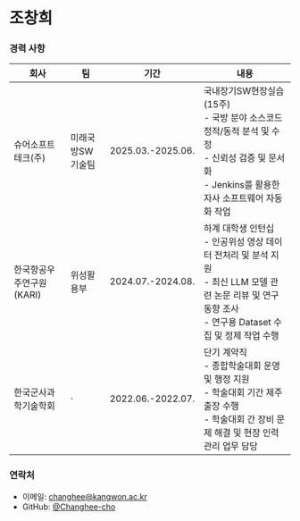 # 조창희
### 경력 사항
| 회사       | 팀             | 기간          | 내용                      |
|------------|--------------------|--------------|---------------------------|
| 슈어소프트테크(주) | 미래국방SW기술팀       | 2025.03.-2025.06. | 국내장기SW현장실습(15주)<br>- 국방 분야 소스코드 정적/동적 분석 및 수정 <br> - 신뢰성 검증 및 문서화<br> - Jenkins를 활용한 자사 소프트웨어 자동화 작업 |
| 한국항공우주연구원(KARI) | 위성활용부       | 2024.07.-2024.08. | 하계 대학생 인턴십<br>- 인공위성 영상 데이터 전처리 및 분석 지원<br> - 최신 LLM 모델 관련 논문 리뷰 및 연구 동향 조사<br> - 연구용 Dataset 수집 및 정제 작업 수행 |
| 한국군사과학기술학회 | ·       | 2022.06.-2022.07. | 단기 계약직<br>- 종합학술대회 운영 및 행정 지원<br> - 학술대회 기간 제주 출장 수행<br> - 학술대회 간 장비 문제 해결 및 현장 인력 관리 업무 담당 |

### 연락처
- 이메일: changhee@kangwon.ac.kr
- GitHub: [@Changhee-cho](https://github.com/Changhee-cho)
